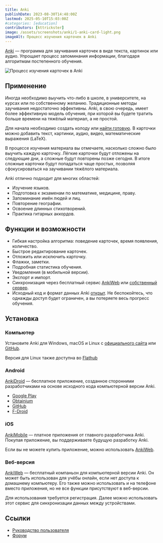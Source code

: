 ```yaml
---
title: Anki
publishDate: 2023-08-30T14:48:00Z
lastmod: 2025-05-10T15:03:00Z
#categories: [education]
contributors: [kttrickster]
image: /assets/screenshots/anki/1-anki-card-light.png
imageAlt: Процесс изучения карточек в Anki
---
```


[Anki] — программа для заучивания карточек в виде текста, картинок или аудио.
Упрощает процесс запоминания информации, благодаря алгоритмам постепенного
обучения.

<!--more-->

![Процесс изучения карточек в Anki](/assets/screenshots/anki/1-anki-card-light.png)

[Anki]: https://apps.ankiweb.net

## Применение

Иногда необходимо выучить что-либо в школе, в университете, на курсах или по
собственному желанию. Традиционные методы заучивания недостаточно эффективны.
Anki, в свою очередь, имеет более эффективную модель обучения, при которой вы
будете тратить больше времени на тяжёлый материал, а не простой.

Для начала необходимо создать колоду или [найти готовую]. В карточки можно
добавить текст, картинки, аудио, видео, математические выражения (LaTeX).

[найти готовую]: https://ankiweb.net/shared/decks

В процессе изучения материала вы отмечаете, насколько сложно было выучить каждую
карточку. Лёгкие карточки будут отложены на следующие дни, а сложные будут
повторены позже сегодня. В итоге сложные карточки будут попадаться чаще простых,
позволяя сфокусироваться на заучивании тяжёлого материала.

Anki отлично подходит для многих областей:

- Изучение языков.
- Подготовка к экзаменам по математике, медицине, праву.
- Запоминание имён людей и лиц.
- Повторение географии.
- Освоение длинных стихотворений.
- Практика гитарных аккордов.

## Функции и возможности

- Гибкая настройка алгоритма: поведение карточек, время появления, количество.
- Быстрое редактирование карточек.
- Отложить или исключить карточку.
- Флажки, заметки.
- Подробная статистика обучения.
- Уведомления (в мобильной версии).
- Экспорт и импорт.
- Синхронизация через бесплатный сервис [AnkiWeb] или [собственный сервер].
- Исходный код и формат данных Anki [открыт]. Не беспокойтесь, что
однажды доступ будет ограничен, а вы потеряете весь прогресс обучения.

[AnkiWeb]: https://ankiweb.net
[собственный сервер]: https://github.com/ankitects/anki/tree/main/docs/syncserver
[открыт]: https://github.com/ankitects/anki

## Установка

### Компьютер

Установите Anki для Windows, macOS и Linux с
[официального сайта](https://apps.ankiweb.net/#downloads) или
[GitHub](https://github.com/ankitects/anki/releases/latest).

Версия для Linux также доступна во
[Flathub](https://flathub.org/apps/net.ankiweb.Anki)

### Android

[AnkiDroid] — бесплатное приложение, созданное сторонними разработчиками на
основе исходного кода компьютерной версии Anki.

- [Google Play](https://play.google.com/store/apps/details?id=com.ichi2.anki)
- [Obtainium](obtainium://add/https://github.com/ankidroid/Anki-Android)
- [GitHub](https://github.com/ankidroid/Anki-Android/releases/latest)
- [F-Droid](https://f-droid.org/packages/com.ichi2.anki)

[AnkiDroid]: https://github.com/ankidroid/Anki-Android#readme

### iOS

[AnkiMobile] — платное приложения от главного разработчика Anki. Покупая
приложение, вы поддерживаете будущую разработку Anki.

Если вы не можете купить приложение, можно использовать [AnkiWeb].

[AnkiMobile]: https://itunes.apple.com/app/ankimobile-flashcards/id373493387

### Веб-версия

[AnkiWeb] — бесплатный компаньон для компьютерной версии Anki. Он может быть
использован для учёбы онлайн, если нет доступа к домашнему компьютеру. Его также
можно использовать и на телефоне вместо приложения, но не все функции
присутствуют в веб-версии.

Для использования требуется регистрация. Далее можно использовать этот сервис
для синхронизации данных между устройствами.

## Ссылки

- [Руководство пользователя](https://docs.ankiweb.net)
- [Форум](https://forums.ankiweb.net)
